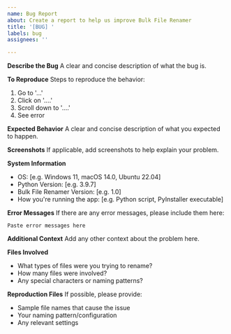 ```yaml
---
name: Bug Report
about: Create a report to help us improve Bulk File Renamer
title: '[BUG] '
labels: bug
assignees: ''

---
```


**Describe the Bug**
A clear and concise description of what the bug is.

**To Reproduce**
Steps to reproduce the behavior:
1. Go to '...'
2. Click on '....'
3. Scroll down to '....'
4. See error

**Expected Behavior**
A clear and concise description of what you expected to happen.

**Screenshots**
If applicable, add screenshots to help explain your problem.

**System Information**
- OS: [e.g. Windows 11, macOS 14.0, Ubuntu 22.04]
- Python Version: [e.g. 3.9.7]
- Bulk File Renamer Version: [e.g. 1.0]
- How you're running the app: [e.g. Python script, PyInstaller executable]

**Error Messages**
If there are any error messages, please include them here:
```
Paste error messages here
```

**Additional Context**
Add any other context about the problem here.

**Files Involved**
- What types of files were you trying to rename?
- How many files were involved?
- Any special characters or naming patterns?

**Reproduction Files**
If possible, please provide:
- Sample file names that cause the issue
- Your naming pattern/configuration
- Any relevant settings
